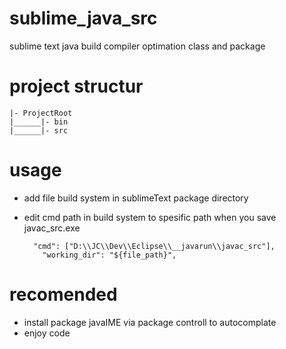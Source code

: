 # sublime_java_src
sublime text java build compiler
optimation class and package


# project structur

    |- ProjectRoot
    |______|- bin
    |______|- src


# usage
- add file build system in sublimeText package directory
- edit cmd path in build system to spesific path when you save javac_src.exe
  
        "cmd": ["D:\\JC\\Dev\\Eclipse\\__javarun\\javac_src"],
	      "working_dir": "${file_path}",

# recomended
- install package javaIME via package controll to autocomplate
- enjoy code
